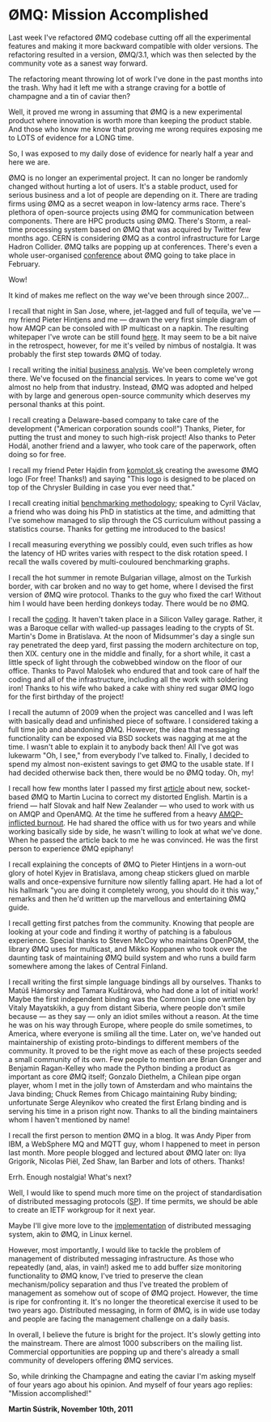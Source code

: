# ØMQ: Mission Accomplished


Last week I've refactored ØMQ codebase cutting off all the experimental features and making it more backward compatible with older versions. The refactoring resulted in a version, ØMQ/3.1, which was then selected by the community vote as a sanest way forward.

The refactoring meant throwing lot of work I've done in the past months into the trash. Why had it left me with a strange craving for a bottle of champagne and a tin of caviar then?

Well, it proved me wrong in assuming that ØMQ is a new experimental product where innovation is worth more than keeping the product stable. And those who know me know that proving me wrong requires exposing me to LOTS of evidence for a LONG time.

So, I was exposed to my daily dose of evidence for nearly half a year and here we are.

ØMQ is no longer an experimental project. It can no longer be randomly changed without hurting a lot of users. It's a stable product, used for serious business and a lot of people are depending on it. There are trading firms using ØMQ as a secret weapon in low-latency arms race. There's plethora of open-source projects using ØMQ for communication between components. There are HPC products using ØMQ. There's Storm, a real-time processing system based on ØMQ that was acquired by Twitter few months ago. CERN is considering ØMQ as a control infrastructure for Large Hadron Collider. ØMQ talks are popping up at conferences. There's even a whole user-organised [conference](http://www.zeromq.org/event:pdxconf2012) about ØMQ going to take place in February.

Wow!

It kind of makes me reflect on the way we've been through since 2007…

I recall that night in San Jose, where, jet-lagged and full of tequila, we've — my friend Pieter Hintjens and me — drawn the very first simple diagram of how AMQP can be consoled with IP multicast on a napkin. The resulting whitepaper I've wrote can be still found [here](http://www.zeromq.org/whitepapers:messaging-enabled-network). It may seem to be a bit naive in the retrospect, however, for me it's veiled by nimbus of nostalgia. It was probably the first step towards ØMQ of today.

I recall writing the initial [business analysis](http://www.zeromq.org/whitepapers:amqp-analysis). We've been completely wrong there. We've focused on the financial services. In years to come we've got almost no help from that industry. Instead, ØMQ was adopted and helped with by large and generous open-source community which deserves my personal thanks at this point.

I recall creating a Delaware-based company to take care of the development ("American corporation sounds cool!") Thanks, Pieter, for putting the trust and money to such high-risk project! Also thanks to Peter Hodál, another friend and a lawyer, who took care of the paperwork, often doing so for free.

I recall my friend Peter Hajdin from [komplot.sk](http://www.komplot.sk/) creating the awesome ØMQ logo (For free! Thanks!) and saying "This logo is designed to be placed on top of the Chrysler Building in case you ever need that."

I recall creating initial [benchmarking methodology](http://www.zeromq.org/whitepapers:measuring-performance); speaking to Cyril Václav, a friend who was doing his PhD in statistics at the time, and admitting that I've somehow managed to slip through the CS curriculum without passing a statistics course. Thanks for getting me introduced to the basics!

I recall measuring everything we possibly could, even such trifles as how the latency of HD writes varies with respect to the disk rotation speed. I recall the walls covered by multi-couloured benchmarking graphs.

I recall the hot summer in remote Bulgarian village, almost on the Turkish border, with car broken and no way to get home, where I devised the first version of ØMQ wire protocol. Thanks to the guy who fixed the car! Without him I would have been herding donkeys today. There would be no ØMQ.

I recall the [coding](http://www.youtube.com/watch?v=FbyRVY6i_JQ). It haven't taken place in a Silicon Valley garage. Rather, it was a Baroque cellar with walled-up passages leading to the crypts of St. Martin's Dome in Bratislava. At the noon of Midsummer's day a single sun ray penetrated the deep yard, first passing the modern architecture on top, then XIX. century one in the middle and finally, for a short while, it cast a little speck of light through the cobwebbed window on the floor of our office. Thanks to Pavol Malošek who endured that and took care of half the coding and all of the infrastructure, including all the work with soldering iron! Thanks to his wife who baked a cake with shiny red sugar ØMQ logo for the first birthday of the project!

I recall the autumn of 2009 when the project was cancelled and I was left with basically dead and unfinished piece of software. I considered taking a full time job and abandoning ØMQ. However, the idea that messaging functionality can be exposed via BSD sockets was nagging at me at the time. I wasn't able to explain it to anybody back then! All I've got was lukewarm "Oh, I see," from everybody I've talked to. Finally, I decided to spend my almost non-existent savings to get ØMQ to the usable state. If I had decided otherwise back then, there would be no ØMQ today. Oh, my!

I recall how few months later I passed my first [article](http://lwn.net/Articles/370307/) about new, socket-based ØMQ to Martin Lucina to correct my distorted English. Martin is a friend — half Slovak and half New Zealander — who used to work with us on AMQP and OpenAMQ. At the time he suffered from a heavy [AMQP-inflicted burnout](http://www.imatix.com/articles:whats-wrong-with-amqp). He had shared the office with us for two years and while working basically side by side, he wasn't willing to look at what we've done. When he passed the article back to me he was convinced. He was the first person to experience ØMQ epiphany!

I recall explaining the concepts of ØMQ to Pieter Hintjens in a worn-out glory of hotel Kyjev in Bratislava, among cheap stickers glued on marble walls and once-expensive furniture now silently falling apart. He had a lot of his hallmark "you are doing it completely wrong, you should do it this way," remarks and then he'd written up the marvellous and entertaining ØMQ guide.

I recall getting first patches from the community. Knowing that people are looking at your code and finding it worthy of patching is a fabulous experience. Special thanks to Steven McCoy who maintains OpenPGM, the library ØMQ uses for multicast, and Mikko Koppanen who took over the daunting task of maintaining ØMQ build system and who runs a build farm somewhere among the lakes of Central Finland.

I recall writing the first simple language bindings all by ourselves. Thanks to Matúš Hámorsky and Tamara Kuštárová, who had done a lot of initial work! Maybe the first independent binding was the Common Lisp one written by Vitaly Mayatskikh, a guy from distant Siberia, where people don't smile because — as they say — only an idiot smiles without a reason. At the time he was on his way through Europe, where people do smile sometimes, to America, where everyone is smiling all the time. Later on, we've handed out maintainership of existing proto-bindings to different members of the community. It proved to be the right move as each of these projects seeded a small community of its own. Few people to mention are Brian Granger and Benjamin Ragan-Kelley who made the Python binding a product as important as core ØMQ itself; Gonzalo Diethelm, a Chilean pipe organ player, whom I met in the jolly town of Amsterdam and who maintains the Java binding; Chuck Remes from Chicago maintaining Ruby binding; unfortunate Serge Aleynikov who created the first Erlang binding and is serving his time in a prison right now. Thanks to all the binding maintainers whom I haven't mentioned by name!

I recall the first person to mention ØMQ in a blog. It was Andy Piper from IBM, a WebSphere MQ and MQTT guy, whom I happened to meet in person last month. More people blogged and lectured about ØMQ later on: Ilya Grigorik, Nicolas Piël, Zed Shaw, Ian Barber and lots of others. Thanks!

Errh. Enough nostalgia! What's next?

Well, I would like to spend much more time on the project of standardisation of distributed messaging protocols ([SP](http://groups.google.com/group/sp-discuss-group)). If time permits, we should be able to create an IETF workgroup for it next year.

Maybe I'll give more love to the [implementation](https://github.com/250bpm/linux-2.6) of distributed messaging system, akin to ØMQ, in Linux kernel.

However, most importantly, I would like to tackle the problem of management of distributed messaging infrastructure. As those who repeatedly (and, alas, in vain!) asked me to add buffer size monitoring functionality to ØMQ know, I've tried to preserve the clean mechanism/policy separation and thus I've treated the problem of management as somehow out of scope of ØMQ project. However, the time is ripe for confronting it. It's no longer the theoretical exercise it used to be two years ago. Distributed messaging, in form of ØMQ, is in wide use today and people are facing the management challenge on a daily basis.

In overall, I believe the future is bright for the project. It's slowly getting into the mainstream. There are almost 1000 subscribers on the mailing list. Commercial opportunities are popping up and there's already a small community of developers offering ØMQ services.

So, while drinking the Champagne and eating the caviar I'm asking myself of four years ago about his opinion. And myself of four years ago replies: "Mission accomplished!"

**Martin Sústrik, November 10th, 2011**
